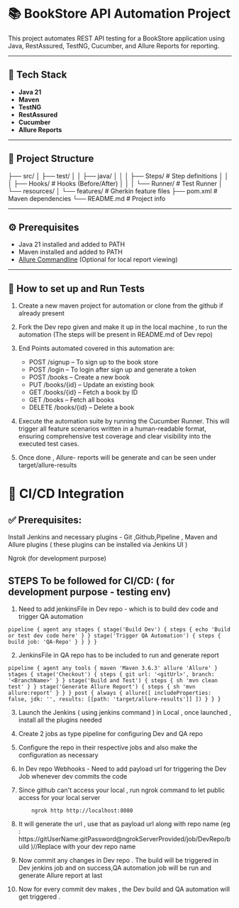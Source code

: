 # 📚 BookStore API Automation Project

This project automates REST API testing for a BookStore application using Java, RestAssured, TestNG, Cucumber, and Allure Reports for reporting.

---

## 🚀 Tech Stack


- **Java 21**
- **Maven**
- **TestNG**
- **RestAssured**
- **Cucumber**
- **Allure Reports**

---

## 📁 Project Structure

├── src/
│ ├── test/
│ │ ├── java/
│ │ │ ├── Steps/ # Step definitions
│ │ │ ├── Hooks/ # Hooks (Before/After)
│ │ │ └── Runner/ # Test Runner
│ └── resources/
│ └── features/ # Gherkin feature files
├── pom.xml # Maven dependencies
└── README.md # Project info


---

## ⚙️ Prerequisites

- Java 21 installed and added to PATH
- Maven installed and added to PATH
- [Allure Commandline](https://docs.qameta.io/allure/#_installing_a_commandline) (Optional for local report viewing)

---

## 🧪 How to set up and  Run Tests

1) Create a new maven project for automation or clone from the github if already present
2) Fork the Dev repo given and make it up in the local machine , to run the automation (The steps will be present in README.md of Dev repo)
3) End Points automated covered in this automation are:

    * POST /signup – To sign up to the book store
    * POST /login – To login after sign up and generate a token
    * POST /books – Create a new book
    * PUT /books/{id} – Update an existing book
    * GET /books/{id} – Fetch a book by ID
    * GET /books – Fetch all books
    * DELETE /books/{id} – Delete a book

6) Execute the automation suite by running the Cucumber Runner. This will trigger all feature scenarios written in a human-readable format, ensuring comprehensive test coverage and clear visibility into the executed test cases.
7) Once done , Allure- reports will be generate and can be seen under target/allure-results


# **🚀 CI/CD Integration**

## **✅ Prerequisites:**

Install Jenkins and necessary plugins - Git ,Github,Pipeline , Maven and Allure plugins ( these plugins can be installed via Jenkins UI )

Ngrok (for development purpose)

## **STEPS To be followed for CI/CD:** ( for development purpose - testing env)

1) Need to add jenkinsFile in Dev repo - which is to build dev code and trigger QA automation

<pre lang="groovy"><code>pipeline { agent any stages { stage('Build Dev') { steps { echo 'Build or test dev code here' } } stage('Trigger QA Automation') { steps { build job: 'QA-Repo' } } } } </code></pre>


2) JenkinsFile in QA repo has to be included to run and generate report

<pre lang="groovy"><code>pipeline { agent any tools { maven 'Maven 3.6.3' allure 'Allure' } stages { stage('Checkout') { steps { git url: '&lt;gitUrl&gt;', branch: '&lt;BranchName&gt;' } } stage('Build and Test') { steps { sh 'mvn clean test' } } stage('Generate Allure Report') { steps { sh 'mvn allure:report' } } } post { always { allure([ includeProperties: false, jdk: '', results: [[path: 'target/allure-results']] ]) } } }</code></pre>

3) Launch the Jenkins ( using jenkins command ) in Local , once launched , install all the plugins needed
4) Create 2 jobs as type pipeline for configuring Dev and QA repo
5) Configure the repo in their respective jobs and also make the configuration as necessary
6) In Dev repo Webhooks - Need to add payload url for triggering the Dev Job whenever dev commits the code
7) Since github can't access your local , run ngrok command to let public access for your local server

           ngrok http http://localhost:8080 
8) It will generate the url , use that as payload url along with repo name (eg : https://gitUserName:gitPassword@ngrokServerProvided/job/DevRepo/build )//Replace with your dev repo name
9) Now commit any changes in Dev repo . The build will be triggered in Dev jenkins job and on success,QA automation job will be run and generate Allure report at last
10) Now for every commit dev makes , the Dev build and QA automation will get triggered .
